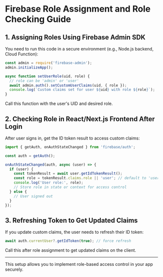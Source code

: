 # Firebase Role Assignment and Role Checking Guide

## 1. Assigning Roles Using Firebase Admin SDK

You need to run this code in a secure environment (e.g., Node.js backend, Cloud Function):

```javascript
const admin = require('firebase-admin');
admin.initializeApp();

async function setUserRole(uid, role) {
  // role can be 'admin' or 'user'
  await admin.auth().setCustomUserClaims(uid, { role });
  console.log(`Custom claims set for user ${uid} with role ${role}`);
}
```

Call this function with the user's UID and desired role.

## 2. Checking Role in React/Next.js Frontend After Login

After user signs in, get the ID token result to access custom claims:

```typescript
import { getAuth, onAuthStateChanged } from 'firebase/auth';

const auth = getAuth();

onAuthStateChanged(auth, async (user) => {
  if (user) {
    const tokenResult = await user.getIdTokenResult();
    const role = tokenResult.claims.role || 'user'; // default to 'user' if no role set
    console.log('User role:', role);
    // Store role in state or context for access control
  } else {
    // User signed out
  }
});
```

## 3. Refreshing Token to Get Updated Claims

If you update custom claims, the user needs to refresh their ID token:

```typescript
await auth.currentUser?.getIdToken(true); // force refresh
```

Call this after role assignment to get updated claims on the client.

---

This setup allows you to implement role-based access control in your app securely.
